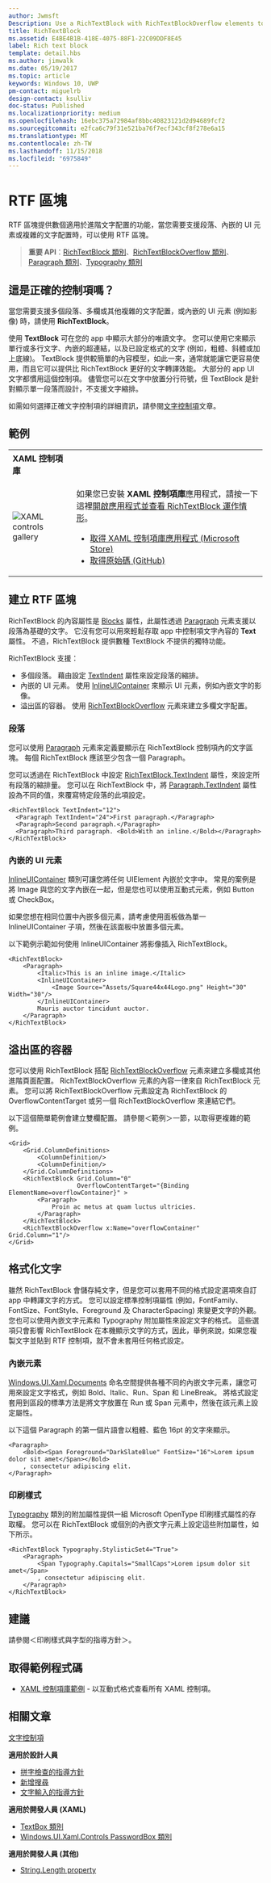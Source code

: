 ```yaml
---
author: Jwmsft
Description: Use a RichTextBlock with RichTextBlockOverflow elements to create advanced text layouts.
title: RichTextBlock
ms.assetid: E4BE4B1B-418E-4075-88F1-22C09DDF8E45
label: Rich text block
template: detail.hbs
ms.author: jimwalk
ms.date: 05/19/2017
ms.topic: article
keywords: Windows 10, UWP
pm-contact: miguelrb
design-contact: ksulliv
doc-status: Published
ms.localizationpriority: medium
ms.openlocfilehash: 16ebc375a72984af8bbc40823121d2d94689fcf2
ms.sourcegitcommit: e2fca6c79f31e521ba76f7ecf343cf8f278e6a15
ms.translationtype: MT
ms.contentlocale: zh-TW
ms.lasthandoff: 11/15/2018
ms.locfileid: "6975849"
---
```

# <a name="rich-text-block"></a>RTF 區塊

 

RTF 區塊提供數個適用於進階文字配置的功能，當您需要支援段落、內嵌的 UI 元素或複雜的文字配置時，可以使用 RTF 區塊。

> **重要 API**：[RichTextBlock 類別](https://msdn.microsoft.com/library/windows/apps/xaml/windows.ui.xaml.controls.richtextblock.aspx)、[RichTextBlockOverflow 類別](https://msdn.microsoft.com/library/windows/apps/xaml/windows.ui.xaml.controls.richtextblockoverflow.aspx)、[Paragraph 類別](https://msdn.microsoft.com/library/windows/apps/xaml/windows.ui.xaml.documents.paragraph.aspx)、[Typography 類別](https://msdn.microsoft.com/library/windows/apps/xaml/windows.ui.xaml.documents.typography.aspx)

## <a name="is-this-the-right-control"></a>這是正確的控制項嗎？

當您需要支援多個段落、多欄或其他複雜的文字配置，或內嵌的 UI 元素 (例如影像) 時，請使用 **RichTextBlock**。

使用 **TextBlock** 可在您的 app 中顯示大部分的唯讀文字。 您可以使用它來顯示單行或多行文字、內嵌的超連結，以及已設定格式的文字 (例如，粗體、斜體或加上底線)。 TextBlock 提供較簡單的內容模型，如此一來，通常就能讓它更容易使用，而且它可以提供比 RichTextBlock 更好的文字轉譯效能。 大部分的 app UI 文字都慣用這個控制項。 儘管您可以在文字中放置分行符號，但 TextBlock 是針對顯示單一段落而設計，不支援文字縮排。

如需如何選擇正確文字控制項的詳細資訊，請參閱[文字控制項](text-controls.md)文章。

## <a name="examples"></a>範例

<table>
<th align="left">XAML 控制項庫<th>
<tr>
<td><img src="images/xaml-controls-gallery-sm.png" alt="XAML controls gallery"></img></td>
<td>
    <p>如果您已安裝 <strong style="font-weight: semi-bold">XAML 控制項庫</strong>應用程式，請按一下這裡<a href="xamlcontrolsgallery:/item/RichTextBlock">開啟應用程式並查看 RichTextBlock 運作情形</a>。</p>
    <ul>
    <li><a href="https://www.microsoft.com/store/productId/9MSVH128X2ZT">取得 XAML 控制項庫應用程式 (Microsoft Store)</a></li>
    <li><a href="https://github.com/Microsoft/Windows-universal-samples/tree/master/Samples/XamlUIBasics">取得原始碼 (GitHub)</a></li>
    </ul>
</td>
</tr>
</table>

## <a name="create-a-rich-text-block"></a>建立 RTF 區塊

RichTextBlock 的內容屬性是 [Blocks](https://msdn.microsoft.com/library/windows/apps/xaml/windows.ui.xaml.controls.richtextblock.blocks.aspx) 屬性，此屬性透過 [Paragraph](https://msdn.microsoft.com/library/windows/apps/xaml/windows.ui.xaml.documents.paragraph.aspx) 元素支援以段落為基礎的文字。 它沒有您可以用來輕鬆存取 app 中控制項文字內容的 **Text** 屬性。 不過，RichTextBlock 提供數種 TextBlock 不提供的獨特功能。 

RichTextBlock 支援：
- 多個段落。 藉由設定 [TextIndent](https://msdn.microsoft.com/library/windows/apps/xaml/windows.ui.xaml.controls.richtextblock.textindent.aspx) 屬性來設定段落的縮排。
- 內嵌的 UI 元素。 使用 [InlineUIContainer](https://msdn.microsoft.com/library/windows/apps/xaml/windows.ui.xaml.documents.inlineuicontainer.aspx) 來顯示 UI 元素，例如內嵌文字的影像。
- 溢出區的容器。 使用 [RichTextBlockOverflow](https://msdn.microsoft.com/library/windows/apps/xaml/windows.ui.xaml.controls.richtextblockoverflow.aspx) 元素來建立多欄文字配置。

### <a name="paragraphs"></a>段落

您可以使用 [Paragraph](https://msdn.microsoft.com/library/windows/apps/xaml/windows.ui.xaml.documents.paragraph.aspx) 元素來定義要顯示在 RichTextBlock 控制項內的文字區塊。 每個 RichTextBlock 應該至少包含一個 Paragraph。 

您可以透過在 RichTextBlock 中設定 [RichTextBlock.TextIndent](https://msdn.microsoft.com/library/windows/apps/xaml/windows.ui.xaml.controls.richtextblock.textindent.aspx) 屬性，來設定所有段落的縮排量。 您可以在 RichTextBlock 中，將 [Paragraph.TextIndent](https://msdn.microsoft.com/library/windows/apps/xaml/windows.ui.xaml.documents.paragraph.textindent.aspx) 屬性設為不同的值，來覆寫特定段落的此項設定。

```xaml
<RichTextBlock TextIndent="12">
  <Paragraph TextIndent="24">First paragraph.</Paragraph>
  <Paragraph>Second paragraph.</Paragraph>
  <Paragraph>Third paragraph. <Bold>With an inline.</Bold></Paragraph>
</RichTextBlock>
```

### <a name="inline-ui-elements"></a>內嵌的 UI 元素

[InlineUIContainer](https://msdn.microsoft.com/library/windows/apps/xaml/windows.ui.xaml.documents.inlineuicontainer.aspx) 類別可讓您將任何 UIElement 內嵌於文字中。 常見的案例是將 Image 與您的文字內嵌在一起，但是您也可以使用互動式元素，例如 Button 或 CheckBox。

如果您想在相同位置中內嵌多個元素，請考慮使用面板做為單一 InlineUIContainer 子項，然後在該面板中放置多個元素。

以下範例示範如何使用 InlineUIContainer 將影像插入 RichTextBlock。 

```xaml
<RichTextBlock>
    <Paragraph>
        <Italic>This is an inline image.</Italic>
        <InlineUIContainer>
            <Image Source="Assets/Square44x44Logo.png" Height="30" Width="30"/>
        </InlineUIContainer>
        Mauris auctor tincidunt auctor.
    </Paragraph>
</RichTextBlock>
```

## <a name="overflow-containers"></a>溢出區的容器

您可以使用 RichTextBlock 搭配 [RichTextBlockOverflow](https://msdn.microsoft.com/library/windows/apps/xaml/windows.ui.xaml.controls.richtextblockoverflow.aspx) 元素來建立多欄或其他進階頁面配置。 RichTextBlockOverflow 元素的內容一律來自 RichTextBlock 元素。 您可以將 RichTextBlockOverflow 元素設定為 RichTextBlock 的 OverflowContentTarget 或另一個 RichTextBlockOverflow 來連結它們。

以下這個簡單範例會建立雙欄配置。 請參閱＜範例＞一節，以取得更複雜的範例。

```xaml
<Grid>
    <Grid.ColumnDefinitions>
        <ColumnDefinition/>
        <ColumnDefinition/>
    </Grid.ColumnDefinitions>
    <RichTextBlock Grid.Column="0" 
                   OverflowContentTarget="{Binding ElementName=overflowContainer}" >
        <Paragraph>
            Proin ac metus at quam luctus ultricies.
        </Paragraph>
    </RichTextBlock>
    <RichTextBlockOverflow x:Name="overflowContainer" Grid.Column="1"/>
</Grid>
```

## <a name="formatting-text"></a>格式化文字

雖然 RichTextBlock 會儲存純文字，但是您可以套用不同的格式設定選項來自訂 app 中轉譯文字的方式。 您可以設定標準控制項屬性 (例如，FontFamily、FontSize、FontStyle、Foreground 及 CharacterSpacing) 來變更文字的外觀。 您也可以使用內嵌文字元素和 Typography 附加屬性來設定文字的格式。 這些選項只會影響 RichTextBlock 在本機顯示文字的方式，因此，舉例來說，如果您複製文字並貼到 RTF 控制項，就不會未套用任何格式設定。

### <a name="inline-elements"></a>內嵌元素

[Windows.UI.Xaml.Documents](https://msdn.microsoft.com/library/windows/apps/xaml/windows.ui.xaml.documents.aspx) 命名空間提供各種不同的內嵌文字元素，讓您可用來設定文字格式，例如 Bold、Italic、Run、Span 和 LineBreak。 將格式設定套用到區段的標準方法是將文字放置在 Run 或 Span 元素中，然後在該元素上設定屬性。

以下這個 Paragraph 的第一個片語會以粗體、藍色 16pt 的文字來顯示。

```xaml
<Paragraph>
    <Bold><Span Foreground="DarkSlateBlue" FontSize="16">Lorem ipsum dolor sit amet</Span></Bold>
    , consectetur adipiscing elit.
</Paragraph>
```

### <a name="typography"></a>印刷樣式

[Typography](https://msdn.microsoft.com/library/windows/apps/xaml/windows.ui.xaml.documents.typography.aspx) 類別的附加屬性提供一組 Microsoft OpenType 印刷樣式屬性的存取權。 您可以在 RichTextBlock 或個別的內嵌文字元素上設定這些附加屬性，如下所示。

```xaml
<RichTextBlock Typography.StylisticSet4="True">
    <Paragraph>
        <Span Typography.Capitals="SmallCaps">Lorem ipsum dolor sit amet</Span>
        , consectetur adipiscing elit.
    </Paragraph>
</RichTextBlock>
```

## <a name="recommendations"></a>建議

請參閱＜印刷樣式與字型的指導方針＞。

## <a name="get-the-sample-code"></a>取得範例程式碼

- [XAML 控制項庫範例](https://github.com/Microsoft/Windows-universal-samples/tree/master/Samples/XamlUIBasics) - 以互動式格式查看所有 XAML 控制項。

## <a name="related-articles"></a>相關文章

[文字控制項](text-controls.md)

**適用於設計人員**
- [拼字檢查的指導方針](text-controls.md)
- [新增搜尋](https://msdn.microsoft.com/library/windows/apps/hh465231)
- [文字輸入的指導方針](text-controls.md)

**適用於開發人員 (XAML)**
- [TextBox 類別](https://msdn.microsoft.com/library/windows/apps/br209683)
- [Windows.UI.Xaml.Controls PasswordBox 類別](https://msdn.microsoft.com/library/windows/apps/br227519)


**適用於開發人員 (其他)**
- [String.Length property](https://msdn.microsoft.com/library/system.string.length(v=vs.110).aspx)
